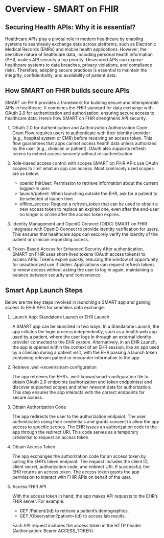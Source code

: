 # Overview - SMART on FHIR

## Securing Health APIs: Why it is essential?

Healthcare APIs play a pivotal role in modern healthcare by enabling systems to seamlessly exchange data across platforms, such as Electronic Medical Records (EMRs) and mobile health applications. However, the sensitive nature of healthcare data, including personal health information (PHI), makes API security a top priority. Unsecured APIs can expose healthcare systems to data breaches, privacy violations, and compliance risks. Therefore, adopting secure practices is essential to maintain the integrity, confidentiality, and availability of patient data.

## How SMART on FHIR builds secure APIs
SMART on FHIR provides a framework for building secure and interoperable APIs in healthcare. It combines the FHIR standard for data exchange with OAuth 2.0 for authentication and authorization, ensuring secure access to healthcare data. Here’s how SMART on FHIR strengthens API security. 

1. OAuth 2.0 for Authentication and Authorization
Authorization Code Grant Flow requires users to authenticate with their identity provider (e.g., hospital system or EMR) before receiving an access token. This flow guarantees that apps cannot access health data unless authorized by the user (e.g., clinician or patient). OAuth also supports refresh tokens to extend access securely without re-authentication.

2. Role-based access control with scopes
SMART on FHIR APIs use OAuth scopes to limit what an app can access. Most commonly used scopes are as below. 
    - openid fhirUser: Permission to retrieve information about the current logged-in user.
    - launch/patient: When launching outside the EHR, ask for a patient to be selected at launch time.
    - offline_access: Request a refresh_token that can be used to obtain a new access token to replace an expired one, even after the end-user no longer is online after the access token expires.

3. Identity Management and OpenID Connect (OIDC)
SMART on FHIR integrates with OpenID Connect to provide identity verification for users. This ensures that healthcare apps can securely verify the identity of the patient or clinician requesting access.

4. Token-Based Access for Enhanced Security
After authentication, SMART on FHIR uses short-lived tokens (OAuth access tokens) to access APIs. Tokens expire quickly, reducing the window of opportunity for unauthorized use if stolen. Applications can request refresh tokens to renew access without asking the user to log in again, maintaining a balance between security and convenience.

## Smart App Launch Steps
Below are the key steps involved in launching a SMART app and gaining access to FHIR APIs for seamless data exchange.

1. Launch App: Standalone Launch or EHR Launch

    A SMART app can be launched in two ways. In a Standalone Launch, the app initiates the login process independently, such as a health web app used by a patient, where the user logs in through an external identity provider connected to the EHR system. Alternatively, in an EHR Launch, the app is opened within the context of an EHR session, like an app used by a clinician during a patient visit, with the EHR passing a launch token containing relevant patient or encounter information to the app.


2. Retrieve .well-known/smart-configuration

    The app retrieves the EHR’s .well-known/smart-configuration file to obtain OAuth 2.0 endpoints (authorization and token endpointss) and discover supported scopes and other relevant data for authorization. This step ensures the app interacts with the correct endpoints for secure access.

3. Obtain Authorization Code

    The app redirects the user to the authorization endpoint. The user authenticates using their credentials and grants consent to allow the app access to specific scopes. The EHR issues an authorization code to the app through the redirect URI. This code serves as a temporary credential to request an access token.

4. Obtain Access Token

    The app exchanges the authorization code for an access token by calling the EHR’s token endpoint. The request includes the client ID, client secret, authorization code, and redirect URI. If successful, the EHR returns an access token. The access token grants the app permission to interact with FHIR APIs on behalf of the user.

5. Access FHIR API

    With the access token in hand, the app makes API requests to the EHR’s FHIR server. For example:

    - GET /Patient/{id} to retrieve a patient’s demographics.
    - GET /Observation?patient={id} to access lab results.

    Each API request includes the access token in the HTTP header (Authorization: Bearer ACCESS_TOKEN).
